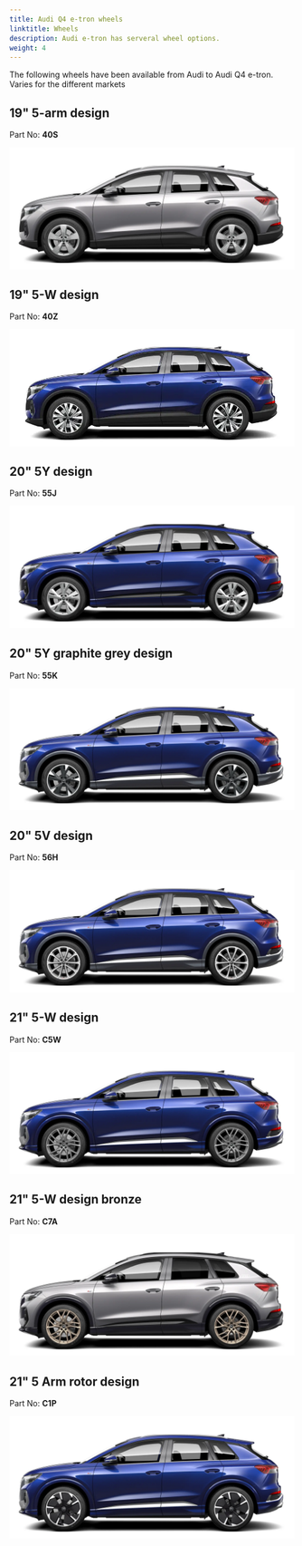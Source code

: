 ```yaml
---
title: Audi Q4 e-tron wheels
linktitle: Wheels
description: Audi e-tron has serveral wheel options.
weight: 4
---
```



The following wheels have been available from Audi to Audi Q4 e-tron. Varies for the different markets

## 19" 5-arm design

 Part No: **40S**

![19 inch 5-arm design](wheel_40S_1.png "19 inch 5-arm design")


## 19" 5-W design

 Part No: **40Z**

![19 inch 5-arm design](wheel_40Z_1.png "19 inch 5-W design")

## 20" 5Y design

 Part No: **55J**

![20 inch 5Y design](wheel_55J_1.png "20 inch 5Y design")

## 20" 5Y graphite grey design

 Part No: **55K**

![20 inch 5Y design](wheel_55K_1.png "20 inch 5Y design graphite grey")

## 20" 5V design

 Part No: **56H**

![20 inch 5Y design](wheel_56H_1.png "20 inch 5V design")

## 21" 5-W design

 Part No: **C5W**

![20 inch 5Y design](wheel_C5W_1.png "21 inch 5-W design")

## 21" 5-W design bronze

 Part No: **C7A**

![20 inch 5Y design](wheel_C7A_1.png "21 inch 5-W design bronze for editin one")

## 21" 5 Arm rotor design

 Part No: **C1P**

![20 inch 5Y design](wheel_C1P_1.png "21 inch 5 Arm rotor design")
